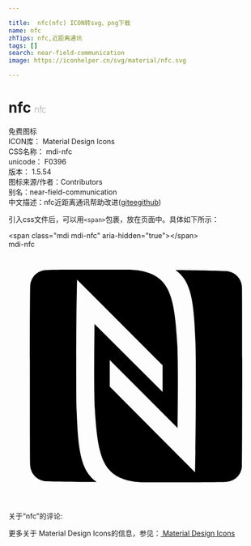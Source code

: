 ```yaml
---

title:  nfc(nfc) ICON转svg、png下载
name: nfc
zhTips: nfc,近距离通讯
tags: []
search: near-field-communication
image: https://iconhelper.cn/svg/material/nfc.svg

---
```


# nfc  <small style="font-size: 60%;font-weight: 100">nfc</small>


<div class="detail-page">
<p>
<span><span class="badge-success badge">免费图标</span> </span>
<br/>
<span>
ICON库：
<span class="badge-secondary badge">Material Design Icons</span> 
</span>
<br/>
<span>
CSS名称：
<span class="badge-secondary badge">mdi-nfc</span> 
</span>
<br/>
<span>
unicode：
<span class="badge-secondary badge">F0396</span> 
<copy-btn content='F0396' btn-title=""></copy-btn>
<copy-btn :content='String.fromCodePoint(parseInt("F0396", 16))' btn-title="复制U"></copy-btn>
</span>
<br/>
<span>
版本：
<span class="badge-secondary badge">1.5.54</span> 
</span>
<br/>
<span>图标来源/作者：<span class="badge-light badge">Contributors</span></span> 
<br/>
<span>别名：<span class="badge-light badge">near-field-communication</span></span><br/><span class="zh-detail">中文描述：<span class="badge-primary badge">nfc</span><span class="badge-primary badge">近距离通讯</span><span class="help-link"><span>帮助改进</span>(<a href="https://gitee.com/liuwave/icon-helper/edit/master/json/material/nfc.json" target="_blank" rel="noopener noreferrer">gitee</a><a href="https://github.com/liuwave/icon-helper/edit/master/json/material/nfc.json" target="_blank" rel="noopener noreferrer">github</a></span>)</span><br/>
</p>
</div>
<div class="alert alert-dark">
  <i class="mdi mdi-nfc mdi-48px"></i>
  <i class="mdi mdi-nfc mdi-36px"></i>
  <i class="mdi mdi-nfc mdi-24px"></i>
  <i class="mdi mdi-nfc mdi-18px"></i>
</div>
<div>
  <p>引入css文件后，可以用<code>&lt;span&gt;</code>包裹，放在页面中。具体如下所示：    
  </p>
  <div class="alert alert-primary" style="font-size: 14px">
    &lt;span class="mdi mdi-nfc" aria-hidden="true"&gt;&lt;/span&gt;
    <copy-btn content='<span class="mdi mdi-nfc" aria-hidden="true"></span>'></copy-btn>
  </div>
  <div class="alert alert-secondary">
    <i class="mdi mdi-nfc"
    style="font-size: 24px"
    aria-hidden="true"></i> mdi-nfc
    <copy-btn content="mdi-nfc" btn-title="复制图标名称"></copy-btn>
  </div>
</div>
<div id="svg" class="svg-wrap">
<svg xmlns="http://www.w3.org/2000/svg" viewBox="0 0 24 24"><path d="M7.24 2C5.6 2 3.96 2 3.55 2.04C2.67 2.09 2.08 2.73 2.04 3.56C2 4.37 2 19.59 2.04 20.41C2.09 21.23 2.71 21.86 3.55 21.91C4.46 21.96 7.44 21.97 8.29 21.97C6.76 20.91 6.55 18.92 6.41 15.23C6.33 13.04 6.4 5.36 6.41 5.04L6.45 2.94L14.5 11V13.5L8.09 7.11C8.08 8.38 8.06 10.03 8.06 11.54C8.06 13 8.08 14.34 8.12 15.05C8.36 19.07 8.74 20.96 10.83 21.7C11.5 21.93 12.07 22 13.07 22C13.89 22 19.63 22 20.45 21.96C21.33 21.91 21.93 21.27 21.97 20.44C22 19.63 22 4.45 21.97 3.62C21.91 2.8 21.29 2.18 20.45 2.13C19.54 2.08 16.57 2.03 15.71 2.03C17.24 3.09 17.44 5.08 17.59 8.78C17.67 10.97 17.6 18.64 17.59 18.97L17.55 21.06L9.53 13V10.5L15.91 16.89C15.92 15.62 15.94 13.97 15.94 12.46C15.94 11 15.92 9.66 15.88 8.96C15.64 4.93 15.26 3.04 13.17 2.3C12.53 2.07 11.93 2 10.93 2H7.24Z" /></svg>
</div>
<detail full-name='mdi-nfc'></detail>
<div>
<p>关于“nfc”的评论:</p>
</div>
<Vssue title="关于“nfc”的评论" ></Vssue>    
<div><p>更多关于 Material Design Icons的信息，参见：<a target="_blank" href="https://iconhelper.cn/material.html"> Material Design Icons</a>
</p></div>
